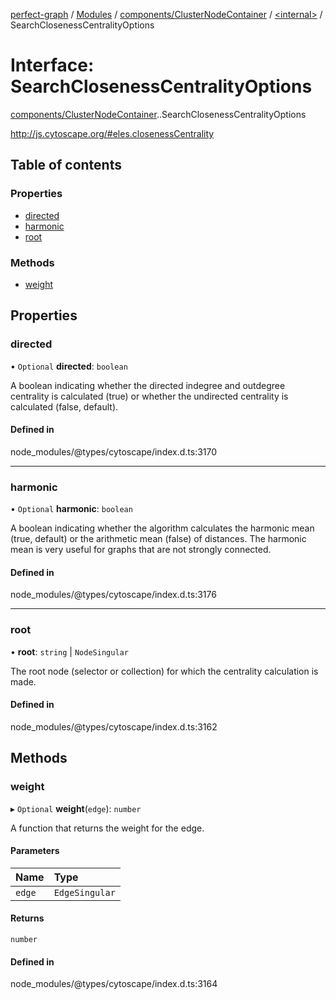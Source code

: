 [perfect-graph](../README.md) / [Modules](../modules.md) / [components/ClusterNodeContainer](../modules/components_ClusterNodeContainer.md) / [<internal\>](../modules/components_ClusterNodeContainer._internal_.md) / SearchClosenessCentralityOptions

# Interface: SearchClosenessCentralityOptions

[components/ClusterNodeContainer](../modules/components_ClusterNodeContainer.md).[<internal>](../modules/components_ClusterNodeContainer._internal_.md).SearchClosenessCentralityOptions

http://js.cytoscape.org/#eles.closenessCentrality

## Table of contents

### Properties

- [directed](components_ClusterNodeContainer._internal_.SearchClosenessCentralityOptions.md#directed)
- [harmonic](components_ClusterNodeContainer._internal_.SearchClosenessCentralityOptions.md#harmonic)
- [root](components_ClusterNodeContainer._internal_.SearchClosenessCentralityOptions.md#root)

### Methods

- [weight](components_ClusterNodeContainer._internal_.SearchClosenessCentralityOptions.md#weight)

## Properties

### directed

• `Optional` **directed**: `boolean`

A boolean indicating whether the directed indegree and outdegree centrality is calculated (true) or
whether the undirected centrality is calculated (false, default).

#### Defined in

node_modules/@types/cytoscape/index.d.ts:3170

___

### harmonic

• `Optional` **harmonic**: `boolean`

A boolean indicating whether the algorithm calculates the
harmonic mean (true, default) or the arithmetic mean (false) of distances.
The harmonic mean is very useful for graphs that are not strongly connected.

#### Defined in

node_modules/@types/cytoscape/index.d.ts:3176

___

### root

• **root**: `string` \| `NodeSingular`

The root node (selector or collection) for which the
centrality calculation is made.

#### Defined in

node_modules/@types/cytoscape/index.d.ts:3162

## Methods

### weight

▸ `Optional` **weight**(`edge`): `number`

A function that returns the weight for the edge.

#### Parameters

| Name | Type |
| :------ | :------ |
| `edge` | `EdgeSingular` |

#### Returns

`number`

#### Defined in

node_modules/@types/cytoscape/index.d.ts:3164
